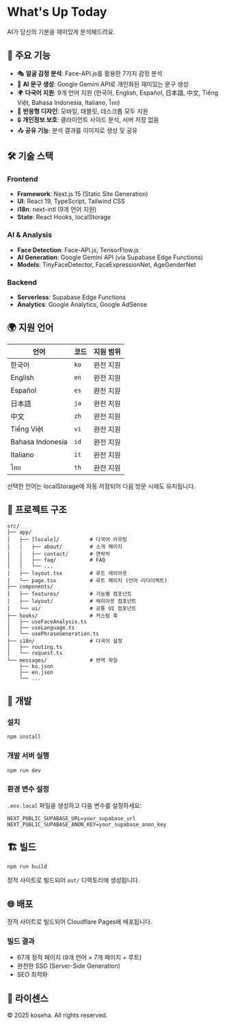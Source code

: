 # What's Up Today

AI가 당신의 기분을 재미있게 분석해드려요.

## 🌟 주요 기능

- 🎭 **얼굴 감정 분석**: Face-API.js를 활용한 7가지 감정 분석
- 🤖 **AI 문구 생성**: Google Gemini API로 개인화된 재미있는 문구 생성
- 🌍 **다국어 지원**: 9개 언어 지원 (한국어, English, Español, 日本語, 中文, Tiếng Việt, Bahasa Indonesia, Italiano, ไทย)
- 📱 **반응형 디자인**: 모바일, 태블릿, 데스크톱 모두 지원
- 🔒 **개인정보 보호**: 클라이언트 사이드 분석, 서버 저장 없음
- 📤 **공유 기능**: 분석 결과를 이미지로 생성 및 공유

## 🛠️ 기술 스택

### Frontend
- **Framework**: Next.js 15 (Static Site Generation)
- **UI**: React 19, TypeScript, Tailwind CSS
- **i18n**: next-intl (9개 언어 지원)
- **State**: React Hooks, localStorage

### AI & Analysis
- **Face Detection**: Face-API.js, TensorFlow.js
- **AI Generation**: Google Gemini API (via Supabase Edge Functions)
- **Models**: TinyFaceDetector, FaceExpressionNet, AgeGenderNet

### Backend
- **Serverless**: Supabase Edge Functions
- **Analytics**: Google Analytics, Google AdSense

## 🌍 지원 언어

| 언어 | 코드 | 지원 범위 |
|------|------|-----------|
| 한국어 | `ko` | 완전 지원 |
| English | `en` | 완전 지원 |
| Español | `es` | 완전 지원 |
| 日本語 | `ja` | 완전 지원 |
| 中文 | `zh` | 완전 지원 |
| Tiếng Việt | `vi` | 완전 지원 |
| Bahasa Indonesia | `id` | 완전 지원 |
| Italiano | `it` | 완전 지원 |
| ไทย | `th` | 완전 지원 |

선택한 언어는 localStorage에 자동 저장되어 다음 방문 시에도 유지됩니다.

## 📁 프로젝트 구조

```
src/
├── app/
│   ├── [locale]/          # 다국어 라우팅
│   │   ├── about/         # 소개 페이지
│   │   ├── contact/       # 연락처
│   │   ├── faq/           # FAQ
│   │   └── ...
│   ├── layout.tsx         # 루트 레이아웃
│   └── page.tsx           # 루트 페이지 (언어 리다이렉트)
├── components/
│   ├── features/          # 기능별 컴포넌트
│   ├── layout/            # 레이아웃 컴포넌트
│   └── ui/                # 공통 UI 컴포넌트
├── hooks/                 # 커스텀 훅
│   ├── useFaceAnalysis.ts
│   ├── useLanguage.ts
│   └── usePhraseGeneration.ts
├── i18n/                  # 다국어 설정
│   ├── routing.ts
│   └── request.ts
└── messages/              # 번역 파일
    ├── ko.json
    ├── en.json
    └── ...
```

## 🚀 개발

### 설치

```bash
npm install
```

### 개발 서버 실행

```bash
npm run dev
```

### 환경 변수 설정

`.env.local` 파일을 생성하고 다음 변수를 설정하세요:

```env
NEXT_PUBLIC_SUPABASE_URL=your_supabase_url
NEXT_PUBLIC_SUPABASE_ANON_KEY=your_supabase_anon_key
```

## 🏗️ 빌드

```bash
npm run build
```

정적 사이트로 빌드되어 `out/` 디렉토리에 생성됩니다.

## 🌐 배포

정적 사이트로 빌드되어 Cloudflare Pages에 배포됩니다.

### 빌드 결과
- 67개 정적 페이지 (9개 언어 × 7개 페이지 + 루트)
- 완전한 SSG (Server-Side Generation)
- SEO 최적화

## 📝 라이센스

© 2025 koseha. All rights reserved.
